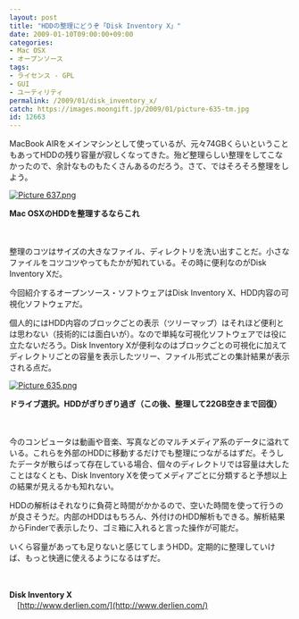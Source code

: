 ```yaml
---
layout: post
title: "HDDの整理にどうぞ「Disk Inventory X」"
date: 2009-01-10T09:00:00+09:00
categories:
- Mac OSX
- オープンソース
tags: 
- ライセンス - GPL
- GUI
- ユーティリティ
permalink: /2009/01/disk_inventory_x/
catch: https://images.moongift.jp/2009/01/picture-635-tm.jpg
id: 12663
---
```

MacBook AIRをメインマシンとして使っているが、元々74GBくらいということもあってHDDの残り容量が寂しくなってきた。殆ど整理らしい整理をしてこなかったので、余計なものもたくさんあるのだろう。さて、ではそろそろ整理をしよう。

  

[![Picture 637.png](https://images.moongift.jp/2009/01/picture-637-tm.jpg)](https://images.moongift.jp/2009/01/picture-637.png)  
  
**Mac OSXのHDDを整理するならこれ**

  

　

  

整理のコツはサイズの大きなファイル、ディレクトリを洗い出すことだ。小さなファイルをコツコツやってもたかが知れている。その時に便利なのがDisk Inventory Xだ。

  

今回紹介するオープンソース・ソフトウェアはDisk Inventory X、HDD内容の可視化ソフトウェアだ。

  
<!--more-->

個人的にはHDD内容のブロックごとの表示（ツリーマップ）はそれほど便利とは思わない（技術的には面白いが）。なので単純な可視化ソフトウェアでは役に立たないだろう。Disk Inventory Xが便利なのはブロックごとの可視化に加えてディレクトリごとの容量を表示したツリー、ファイル形式ごとの集計結果が表示される点だ。

  

[![Picture 635.png](https://images.moongift.jp/2009/01/picture-635-tm.jpg)](https://images.moongift.jp/2009/01/picture-635.png)  
  
**ドライブ選択。HDDがぎりぎり過ぎ（この後、整理して22GB空きまで回復）**

  

　

  

今のコンピュータは動画や音楽、写真などのマルチメディア系のデータに溢れている。これらを外部のHDDに移動するだけでも整理につながるはずだ。そうしたデータが散らばって存在している場合、個々のディレクトリでは容量は大したことはなくとも、Disk Inventory Xを使ってメディアごとに分類すると予想以上の結果が見えるかも知れない。

  

HDDの解析はそれなりに負荷と時間がかかるので、空いた時間を使って行うのが良さそうだ。内部のHDDはもちろん、外付けのHDD解析もできる。解析結果からFinderで表示したり、ゴミ箱に入れると言った操作が可能だ。

  

いくら容量があっても足りないと感じてしまうHDD。定期的に整理していけば、もっと快適に使えるようになるはずだ。

  

　

  

**Disk Inventory X**  
　[http://www.derlien.com/](http://www.derlien.com/)

  
